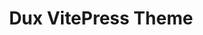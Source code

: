 ---
layout: jump
title: Dux VitePress Theme
description: A modern and elegant VitePress theme

jump:
  defaultLocale: zh-CN
  fallbackLocale: en-US
  delay: 2000
  showManual: true
  manualDelay: 4000
---